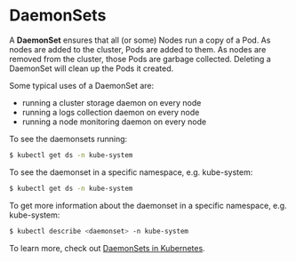 # DaemonSets

A **DaemonSet** ensures that all (or some) Nodes run a copy of a Pod. As nodes are added to the cluster, Pods are added to them. As nodes are removed from the cluster, those Pods are garbage collected. Deleting a DaemonSet will clean up the Pods it created.

Some typical uses of a DaemonSet are:

- running a cluster storage daemon on every node
- running a logs collection daemon on every node
- running a node monitoring daemon on every node

To see the daemonsets running:

```bash
$ kubectl get ds -n kube-system 
```

To see the daemonset in a specific namespace, e.g. kube-system: 

```bash
$ kubectl get ds -n kube-system 
```

To get more information about the daemonset in a specific namespace, e.g. kube-system: 

```bash
$ kubectl describe <daemonset> -n kube-system
```

To learn more, check out [DaemonSets in Kubernetes](https://kubernetes.io/docs/concepts/workloads/controllers/daemonset/).